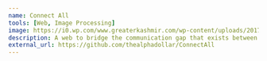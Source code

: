```yaml
---
name: Connect All
tools: [Web, Image Processing]
image: https://i0.wp.com/www.greaterkashmir.com/wp-content/uploads/2017/03/2017_3largeimg212_mar_2017_235340490.jpg
description: A web to bridge the communication gap that exists between the specially abled person
external_url: https://github.com/thealphadollar/ConnectAll
---
```

